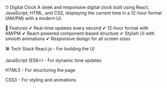 ⏰ Digital Clock 
A sleek and responsive digital clock built using React, JavaScript, HTML, and CSS, displaying the current time in a 12-hour format (AM/PM) with a modern UI.

🚀 Features
✔ Real-time updates every second
✔ 12-hour format with AM/PM
✔ React-powered component-based structure
✔ Stylish UI with smooth animations
✔ Responsive design for all screen sizes

🛠️ Tech Stack
React.js - For building the UI

JavaScript (ES6+) - For dynamic time updates

HTML5 - For structuring the page

CSS3 - For styling and animations
